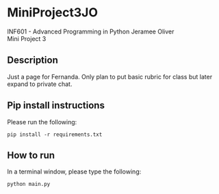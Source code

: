 # MiniProject3JO

INF601 - Advanced Programming in Python
Jeramee Oliver
<br>Mini Project 3

## Description
Just a page for Fernanda. Only plan to put basic rubric for class but later expand to private chat.

## Pip install instructions

Please run the following:
```
pip install -r requirements.txt
```

## How to run
In a terminal window, please type the following:
```
python main.py
```
